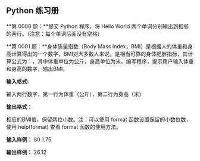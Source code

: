 ## Python 练习册

**第 0000 题：**提交 Python 程序，将 Hello World 两个单词分别输出到相邻的两行。（注意：每个单词后面没有空格）

**第 0001 题：**身体质量指数（Body Mass Index，BMI）是根据人的体重和身高计算得出的一个数字，BMI对大多数人来说，是相当可靠的身体肥胖指标，其计算公式为：，其中体重单位为公斤，身高单位为米。编写程序，提示用户输入体重和身高的数字，输出BMI。

**输入格式:**

输入两行数字，第一行为体重（公斤），第二行为身高（米）

**输出格式：**

相应的BMI值，保留两位小数。注：可以使用 format 函数设置保留的小数位数，使用 help(format) 查看 format 函数的使用方法。

**输入样例：**
    80
    1.75

**输出样例：**
    26.12
